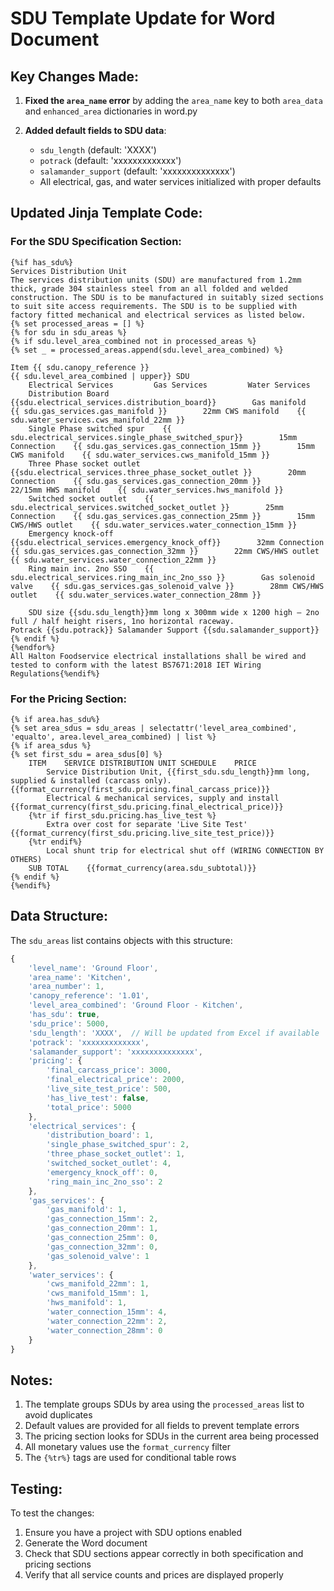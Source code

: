 # SDU Template Update for Word Document

## Key Changes Made:

1. **Fixed the `area_name` error** by adding the `area_name` key to both `area_data` and `enhanced_area` dictionaries in word.py

2. **Added default fields to SDU data**:
   - `sdu_length` (default: 'XXXX')
   - `potrack` (default: 'xxxxxxxxxxxxx')
   - `salamander_support` (default: 'xxxxxxxxxxxxxx')
   - All electrical, gas, and water services initialized with proper defaults

## Updated Jinja Template Code:

### For the SDU Specification Section:

```jinja
{%if has_sdu%}
Services Distribution Unit
The services distribution units (SDU) are manufactured from 1.2mm thick, grade 304 stainless steel from an all folded and welded construction. The SDU is to be manufactured in suitably sized sections to suit site access requirements. The SDU is to be supplied with factory fitted mechanical and electrical services as listed below.
{% set processed_areas = [] %}
{% for sdu in sdu_areas %}
{% if sdu.level_area_combined not in processed_areas %}
{% set _ = processed_areas.append(sdu.level_area_combined) %}

Item {{ sdu.canopy_reference }}
{{ sdu.level_area_combined | upper}} SDU
    Electrical Services         Gas Services         Water Services
    Distribution Board    {{sdu.electrical_services.distribution_board}}        Gas manifold    {{ sdu.gas_services.gas_manifold }}        22mm CWS manifold    {{ sdu.water_services.cws_manifold_22mm }}
    Single Phase switched spur    {{ sdu.electrical_services.single_phase_switched_spur}}        15mm Connection    {{ sdu.gas_services.gas_connection_15mm }}        15mm CWS manifold    {{ sdu.water_services.cws_manifold_15mm }}
    Three Phase socket outlet    {{sdu.electrical_services.three_phase_socket_outlet }}        20mm Connection    {{ sdu.gas_services.gas_connection_20mm }}        22/15mm HWS manifold    {{ sdu.water_services.hws_manifold }}
    Switched socket outlet    {{ sdu.electrical_services.switched_socket_outlet }}        25mm Connection    {{ sdu.gas_services.gas_connection_25mm }}        15mm CWS/HWS outlet    {{ sdu.water_services.water_connection_15mm }}
    Emergency knock-off    {{sdu.electrical_services.emergency_knock_off}}        32mm Connection    {{ sdu.gas_services.gas_connection_32mm }}        22mm CWS/HWS outlet    {{ sdu.water_services.water_connection_22mm }}
    Ring main inc. 2no SSO    {{ sdu.electrical_services.ring_main_inc_2no_sso }}        Gas solenoid valve    {{ sdu.gas_services.gas_solenoid_valve }}        28mm CWS/HWS outlet    {{ sdu.water_services.water_connection_28mm }}
    
    SDU size {{sdu.sdu_length}}mm long x 300mm wide x 1200 high – 2no full / half height risers, 1no horizontal raceway.
Potrack {{sdu.potrack}} Salamander Support {{sdu.salamander_support}}
{% endif %}
{%endfor%}
All Halton Foodservice electrical installations shall be wired and tested to conform with the latest BS7671:2018 IET Wiring Regulations{%endif%}
```

### For the Pricing Section:

```jinja
{% if area.has_sdu%}
{% set area_sdus = sdu_areas | selectattr('level_area_combined', 'equalto', area.level_area_combined) | list %}
{% if area_sdus %}
{% set first_sdu = area_sdus[0] %}
    ITEM    SERVICE DISTRIBUTION UNIT SCHEDULE    PRICE
        Service Distribution Unit, {{first_sdu.sdu_length}}mm long, supplied & installed (carcass only).    {{format_currency(first_sdu.pricing.final_carcass_price)}}
        Electrical & mechanical services, supply and install    {{format_currency(first_sdu.pricing.final_electrical_price)}}
    {%tr if first_sdu.pricing.has_live_test %}        
        Extra over cost for separate 'Live Site Test'    {{format_currency(first_sdu.pricing.live_site_test_price)}}
    {%tr endif%}        
        Local shunt trip for electrical shut off (WIRING CONNECTION BY OTHERS)    
    SUB TOTAL    {{format_currency(area.sdu_subtotal)}}
{% endif %}
{%endif%}
```

## Data Structure:

The `sdu_areas` list contains objects with this structure:

```javascript
{
    'level_name': 'Ground Floor',
    'area_name': 'Kitchen',
    'area_number': 1,
    'canopy_reference': '1.01',
    'level_area_combined': 'Ground Floor - Kitchen',
    'has_sdu': true,
    'sdu_price': 5000,
    'sdu_length': 'XXXX',  // Will be updated from Excel if available
    'potrack': 'xxxxxxxxxxxxx',
    'salamander_support': 'xxxxxxxxxxxxxx',
    'pricing': {
        'final_carcass_price': 3000,
        'final_electrical_price': 2000,
        'live_site_test_price': 500,
        'has_live_test': false,
        'total_price': 5000
    },
    'electrical_services': {
        'distribution_board': 1,
        'single_phase_switched_spur': 2,
        'three_phase_socket_outlet': 1,
        'switched_socket_outlet': 4,
        'emergency_knock_off': 0,
        'ring_main_inc_2no_sso': 2
    },
    'gas_services': {
        'gas_manifold': 1,
        'gas_connection_15mm': 2,
        'gas_connection_20mm': 1,
        'gas_connection_25mm': 0,
        'gas_connection_32mm': 0,
        'gas_solenoid_valve': 1
    },
    'water_services': {
        'cws_manifold_22mm': 1,
        'cws_manifold_15mm': 1,
        'hws_manifold': 1,
        'water_connection_15mm': 4,
        'water_connection_22mm': 2,
        'water_connection_28mm': 0
    }
}
```

## Notes:

1. The template groups SDUs by area using the `processed_areas` list to avoid duplicates
2. Default values are provided for all fields to prevent template errors
3. The pricing section looks for SDUs in the current area being processed
4. All monetary values use the `format_currency` filter
5. The `{%tr%}` tags are used for conditional table rows

## Testing:

To test the changes:
1. Ensure you have a project with SDU options enabled
2. Generate the Word document
3. Check that SDU sections appear correctly in both specification and pricing sections
4. Verify that all service counts and prices are displayed properly